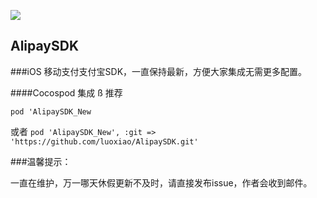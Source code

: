 ![](http://img.mp.sohu.com/upload/20170519/068e9b482b3647cb9f6d627311f0f4d6_th.png)

## AlipaySDK

###iOS 移动支付支付宝SDK，一直保持最新，方便大家集成无需更多配置。

####Cocospod 集成
ß
推荐

```pod 'AlipaySDK_New```

或者
```pod 'AlipaySDK_New', :git => 'https://github.com/luoxiao/AlipaySDK.git'```



###温馨提示：

一直在维护，万一哪天休假更新不及时，请直接发布issue，作者会收到邮件。

